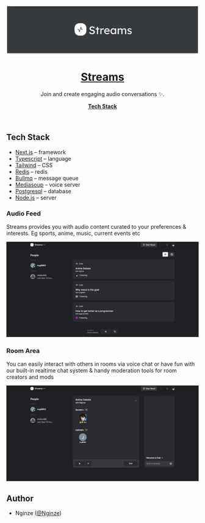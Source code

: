 <a href="https://streamsapp.me">
  <img alt="Streams-Join & create engaging voice conversations" src="https://raw.githubusercontent.com/Nginze/Anispace/master/uploads/streams_banner2.png">
  <h1 align="center">Streams</h1>
</a>
<p align="center">
  Join and create engaging audio conversations ✨.
</p>


<p align="center">
  <a href="#tech-stack"><strong>Tech Stack</strong></a>
</p>
<br/>


## Tech Stack

- [Next.js](https://nextjs.org/) – framework
- [Typescript](https://www.typescriptlang.org/) – language
- [Tailwind](https://tailwindcss.com/) – CSS
- [Redis](https://upstash.com/) – redis
- [Bullmq](https://upstash.com/) – message queue
- [Mediasoup](https://mediasoup.org/) – voice server
- [Postgresql](https://www.postgresql.org/) – database
- [Node.js](https://nodejs.org/en) – server

### Audio Feed

Streams provides you with audio content curated to your preferences & interests. Eg sports, anime, music, current events etc

![](https://raw.githubusercontent.com/Nginze/Anispace/master/uploads/Feed2.png)

### Room Area

You can easily interact with others in rooms via voice chat or have fun with our built-in realtime chat system & handy moderation tools for room creators and mods

![](https://raw.githubusercontent.com/Nginze/Anispace/master/uploads/RoomArea.png)




## Author

- Nginze ([@Nginze](https://github.com/nginze))